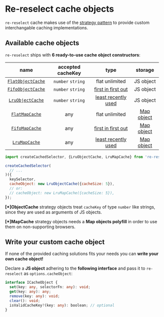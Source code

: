 # Re-reselect cache objects

`re-reselect` cache makes use of the [strategy pattern][wiki-strategy-pattern] to provide custom interchangable caching implementations.

## Available cache objects

`re-reselect` ships with **6 ready-to-use cache object constructors**:

|                   name                    | accepted cacheKey |                 type                  |            storage             |
| :---------------------------------------: | :---------------: | :-----------------------------------: | :----------------------------: |
| [`FlatObjectCache`](./FlatObjectCache.js) | `number` `string` |            flat unlimited             |           JS object            |
| [`FifoObjectCache`](./FifoObjectCache.js) | `number` `string` | [first in first out][docs-fifo-cache] |           JS object            |
|  [`LruObjectCache`](./LruObjectCache.js)  | `number` `string` | [least recently used][docs-lru-cache] |           JS object            |
|    [`FlatMapCache`](./FlatMapCache.js)    |        any        |            flat unlimited             | [Map object][docs-mozilla-map] |
|    [`FifoMapCache`](.FifoMapCache.js)     |        any        | [first in first out][docs-fifo-cache] | [Map object][docs-mozilla-map] |
|     [`LruMapCache`](./LruMapCache.js)     |        any        | [least recently used][docs-lru-cache] | [Map object][docs-mozilla-map] |

<!-- prettier-ignore -->
```js
import createCachedSelector, {LruObjectCache, LruMapCache} from 're-reselect';

createCachedSelector(
  // ...
)({
  keySelector,
  cacheObject: new LruObjectCache({cacheSize: 5}),
  // or:
  // cacheObject: new LruMapCache({cacheSize: 5}),
});
```

**[*]ObjectCache** strategy objects treat `cacheKey` of type `number` like strings, since they are used as arguments of JS objects.

**[*]MapCache** strategy objects needs a **Map objects polyfill** in order to use them on non-supporting browsers.

## Write your custom cache object

If none of the provided caching solutions fits your needs you can **write your own cache object!**

Declare a **JS object** adhering to the **following interface** and pass it to `re-reselect` as `options.cacheObject`:

```ts
interface ICacheObject {
  set(key: any, selectorFn: any): void;
  get(key: any): any;
  remove(key: any): void;
  clear(): void;
  isValidCacheKey?(key: any): boolean; // optional
}
```

[docs-strategy-object]: https://sourcemaking.com/design_patterns/strategy
[wiki-strategy-pattern]: https://en.wikipedia.org/wiki/Strategy_pattern
[docs-fifo-cache]: https://en.wikipedia.org/wiki/Cache_replacement_policies#First_In_First_Out_.28FIFO.29
[docs-lru-cache]: https://en.wikipedia.org/wiki/
[docs-mozilla-map]: https://developer.mozilla.org/en-US/docs/Web/JavaScript/Reference/Global_Objects/Map
